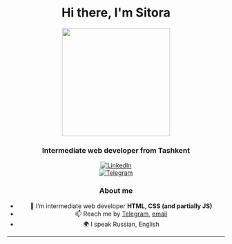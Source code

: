 <div id="header" align="center">
 <h1>Hi there, I'm Sitora</h1>

<div id="header" align="center">
  <img src="https://freefrontend.com/assets/img/css-loaders/code-loader.gif" width="250"/>
</div>

<div id="header" align="center">
 <h3>Intermediate web developer from Tashkent</h3>
 

<div id="socials" align="center" >
    <a href="https://www.linkedin.com/in/a-kd-669700265">
        <img src="https://img.shields.io/badge/LinkedIn-blue?style=for-the-badge&logo=linkedin&logoColor=white" alt="LinkedIn"/>
    </a>
</div>

<div id="socials" align="center" >
 <a href="https://t.me/a_polaris">
		<img src="https://img.shields.io/badge/Telegram-blue?style=for-the-badge&logo=telegram&logoColor=white" alt="Telegram"/>
	</a>
  </div>

### About me
- 👾 I’m intermediate web developer **HTML, CSS (and partially JS)**
- 📫 Reach me by [Telegram](https://t.me/a_polaris), [email](mailto:kd.kd.kd.767.767.767@gmail.com)
- 🌍 I speak Russian, English

---
